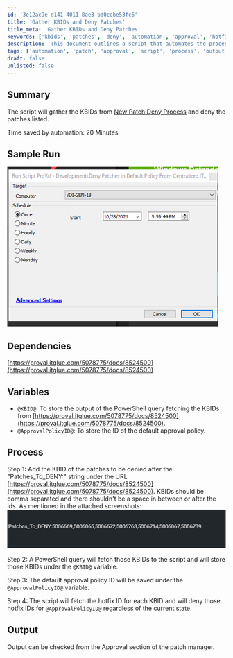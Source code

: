 ```yaml
---
id: '3e12ac9e-d141-4011-8ae3-bd0cebe53fc6'
title: 'Gather KBIDs and Deny Patches'
title_meta: 'Gather KBIDs and Deny Patches'
keywords: ['kbids', 'patches', 'deny', 'automation', 'approval', 'hotfix']
description: 'This document outlines a script that automates the process of gathering KBIDs from the New Patch Deny Process and denying specified patches, saving approximately 20 minutes of manual work. It includes a detailed step-by-step guide, sample runs, and dependencies for successful execution.'
tags: ['automation', 'patch', 'approval', 'script', 'process', 'output']
draft: false
unlisted: false
---
```

## Summary

The script will gather the KBIDs from [New Patch Deny Process](https://proval.itglue.com/DOC-5078775-8524500) and deny the patches listed.

Time saved by automation: 20 Minutes

## Sample Run

![Sample Run](../../../static/img/Deny-Patches-in-Default-Policy-From-Centralized-ITGLue-KBIDs/image_1.png)

## Dependencies

[https://proval.itglue.com/5078775/docs/8524500](https://proval.itglue.com/5078775/docs/8524500)

## Variables

- `@KBID@`: To store the output of the PowerShell query fetching the KBIDs from [https://proval.itglue.com/5078775/docs/8524500](https://proval.itglue.com/5078775/docs/8524500).
- `@ApprovalPolicyID@`: To store the ID of the default approval policy.

## Process

Step 1: Add the KBID of the patches to be denied after the "Patches_To_DENY:" string under the URL [https://proval.itglue.com/5078775/docs/8524500](https://proval.itglue.com/5078775/docs/8524500). KBIDs should be comma separated and there shouldn't be a space in between or after the ids. As mentioned in the attached screenshots:  
![Step 1 Screenshot](../../../static/img/Deny-Patches-in-Default-Policy-From-Centralized-ITGLue-KBIDs/image_2.png)

Step 2: A PowerShell query will fetch those KBIDs to the script and will store those KBIDs under the `@KBID@` variable.

Step 3: The default approval policy ID will be saved under the `@ApprovalPolicyID@` variable.

Step 4: The script will fetch the hotfix ID for each KBID and will deny those hotfix IDs for `@ApprovalPolicyID@` regardless of the current state.

## Output

Output can be checked from the Approval section of the patch manager.







